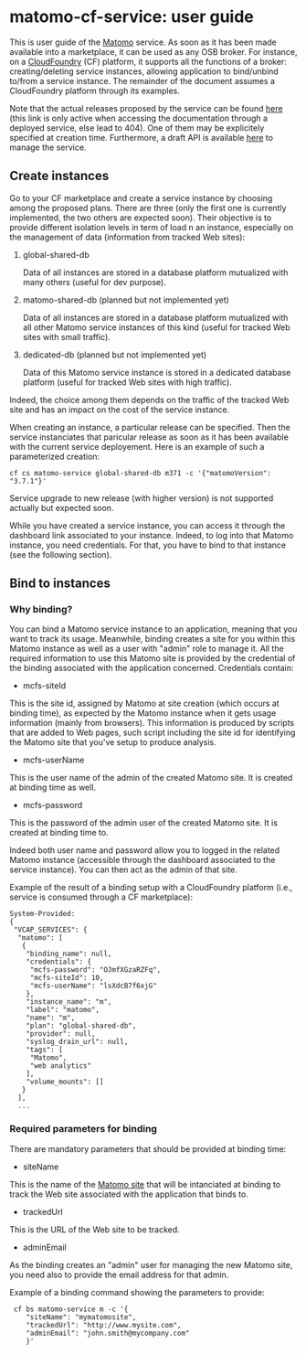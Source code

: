 # matomo-cf-service: user guide

This is user guide of the [Matomo](https://matomo.org/) service. As soon as it has been made available into a marketplace, it can be used as any OSB broker. For instance, on a [CloudFoundry](https://www.cloudfoundry.org/) (CF) platform, it supports all the functions of a broker: creating/deleting service instances, allowing application to bind/unbind to/from a service instance. The remainder of the document assumes a CloudFoundry platform through its examples.

Note that the actual releases proposed by the service can be found [here](releases.html) (this link is only active when accessing the documentation through a deployed service, else lead to 404). One of them may be explicitely specified at creation time. Furthermore, a draft API is available [here](swagger-ui.html) to manage the service. 


## Create instances

Go to your CF marketplace and create a service instance by choosing among the proposed plans. There are three (only the first one is currently implemented, the two others are expected soon). Their objective is to provide different isolation levels in term of load n an instance, especially on the management of data (information from tracked Web sites):

1. global-shared-db

   Data of all instances are stored in a database platform mutualized with many others (useful for dev purpose).

2. matomo-shared-db (planned but not implemented yet)

   Data of all instances are stored in a database platform mutualized with all other Matomo service instances of this kind (useful for tracked Web sites with small traffic).

3. dedicated-db (planned but not implemented yet)

   Data of this Matomo service instance is stored in a dedicated database platform (useful for tracked Web sites with high traffic).

Indeed, the choice among them depends on the traffic of the tracked Web site and has an impact on the cost of the service instance.

When creating an instance, a particular release can be specified. Then the service instanciates that paricular release as soon as it has been available with the current service deployement. Here is an example of such a parameterized creation:
```
cf cs matomo-service global-shared-db m371 -c '{"matomoVersion": "3.7.1"}'
```

Service upgrade to new release (with higher version) is not supported actually but expected soon.

While you have created a service instance, you can access it through the dashboard link associated to your instance. Indeed, to log into that Matomo instance, you need credentials. For that, you have to bind to that instance (see the following section).

## Bind to instances

### Why binding?

You can bind a Matomo service instance to an application, meaning that you want to track its usage. Meanwhile, binding creates a site for you within this Matomo instance as well as a user with "admin" role to manage it. All the required information to use this Matomo site is provided by the credential of the binding associated with the application concerned. Credentials contain:

* mcfs-siteId

This is the site id, assigned by Matomo at site creation (which occurs at binding time), as expected by the Matomo instance when it gets usage information (mainly from browsers). This information is produced by scripts that are added to Web pages, such script including the site id for identifying the Matomo site that you've setup to produce analysis.

* mcfs-userName

This is the user name of the admin of the created Matomo site. It is created at binding time as well.

* mcfs-password

This is the password of the admin user of the created Matomo site. It is created at binding time to.

Indeed both user name and password allow you to logged in the related Matomo instance (accessible through the dashboard associated to the service instance). You can then act as the admin of that site.

Example of the result of a binding setup with a CloudFoundry platform (i.e., service is consumed through a CF marketplace):

```
System-Provided:
{
 "VCAP_SERVICES": {
  "matomo": [
   {
    "binding_name": null,
    "credentials": {
     "mcfs-password": "OJmfXGzaRZFq",
     "mcfs-siteId": 10,
     "mcfs-userName": "lsXdcB7f6xjG"
    },
    "instance_name": "m",
    "label": "matomo",
    "name": "m",
    "plan": "global-shared-db",
    "provider": null,
    "syslog_drain_url": null,
    "tags": [
     "Matomo",
     "web analytics"
    ],
    "volume_mounts": []
   }
  ],
  ...
```

### Required parameters for binding

There are mandatory parameters that should be provided at binding time:

* siteName

This is the name of the [Matomo site](https://matomo.org/docs/manage-websites/) that will be intanciated at binding to track the Web site associated with the application that binds to.

* trackedUrl

This is the URL of the Web site to be tracked.

* adminEmail

As the binding creates an "admin" user for managing the new Matomo site, you need also to provide the email address for that admin.

Example of a binding command showing the parameters to provide:

```
 cf bs matomo-service m -c '{
    "siteName": "mymatomosite",
    "trackedUrl": "http://www.mysite.com",
    "adminEmail": "john.smith@mycompany.com"
    }'
```

